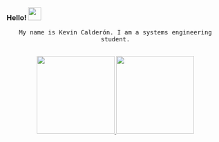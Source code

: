 ### Hello!  <img src="https://uploads.collectcdn.com/5f2e6f86b5c5c13ae7811b11-1596995909250.gif" width="30px" height="30px"/>

<p align="center" >
  <samp>
    My name is Kevin Calderón. I am a systems engineering student. 
  </samp>
  <br/>
  <br/>
</p>

<p <p align="center" dir="auto">
  <a href="https://github.com/kevcalderon">
    <img height="180em" src="https://github-readme-stats.vercel.app/api?username=kevcalderon&theme=dark&show_icons=true&include_all_commits=true&count_private=true"/>
    <img height="180em" src="https://github-readme-stats-eight-theta.vercel.app/api/top-langs/?username=kevcalderon&layout=compact&langs_count=8&theme=dark" />
  </a>
</p>


